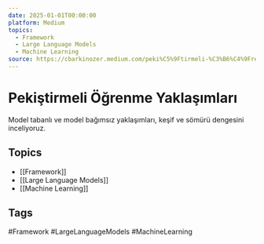 ```yaml
---
date: 2025-01-01T00:00:00
platform: Medium
topics:
  - Framework
  - Large Language Models
  - Machine Learning
source: https://cbarkinozer.medium.com/peki%C5%9Ftirmeli-%C3%B6%C4%9Frenme-yakla%C5%9F%C4%B1mlar%C4%B1-a11a47093f5b
---
```

# Pekiştirmeli Öğrenme Yaklaşımları

Model tabanlı ve model bağımsız yaklaşımları, keşif ve sömürü dengesini inceliyoruz.

## Topics
- [[Framework]]
- [[Large Language Models]]
- [[Machine Learning]]

## Tags
#Framework #LargeLanguageModels #MachineLearning